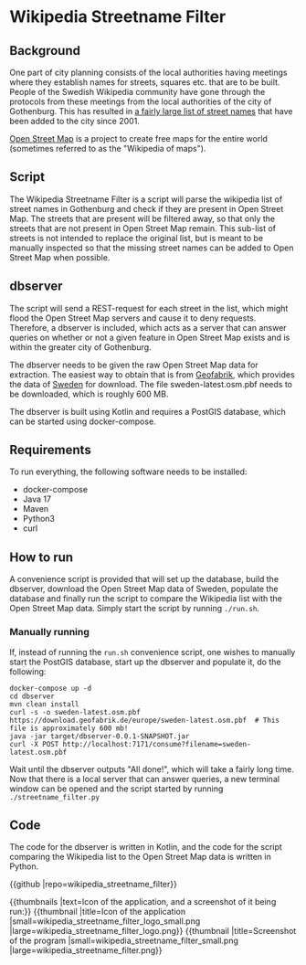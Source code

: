 # Wikipedia Streetname Filter

## Background
One part of city planning consists of the local authorities having meetings where they establish names for streets, squares etc. that are to be built. People of the Swedish Wikipedia community have gone through the protocols from these meetings from the local authorities of the city of Gothenburg. This has resulted in [a fairly large list of street names](https://sv.wikipedia.org/wiki/Gatunamn_i_G%C3%B6teborg_fr%C3%A5n_och_med_2001) that have been added to the city since 2001.

[Open Street Map](https://www.openstreetmap.org) is a project to create free maps for the entire world (sometimes referred to as the "Wikipedia of maps").

## Script
The Wikipedia Streetname Filter is a script will parse the wikipedia list of street names in Gothenburg and check if they are present in Open Street Map. The streets that are present will be filtered away, so that only the streets that are not present in Open Street Map remain. This sub-list of streets is not intended to replace the original list, but is meant to be manually inspected so that the missing street names can be added to Open Street Map when possible.

## dbserver
The script will send a REST-request for each street in the list, which might flood the Open Street Map servers and cause it to deny requests. Therefore, a dbserver is included, which acts as a server that can answer queries on whether or not a given feature in Open Street Map exists and is within the greater city of Gothenburg.

The dbserver needs to be given the raw Open Street Map data for extraction. The easiest way to obtain that is from [Geofabrik](https://geofabrik.de), which provides the data of [Sweden](https://download.geofabrik.de/europe/sweden.html) for download. The file sweden-latest.osm.pbf needs to be downloaded, which is roughly 600 MB.

The dbserver is built using Kotlin and requires a PostGIS database, which can be started using docker-compose.

## Requirements
To run everything, the following software needs to be installed:
* docker-compose
* Java 17
* Maven
* Python3
* curl

## How to run
A convenience script is provided that will set up the database, build the dbserver, download the Open Street Map data of Sweden, populate the database and finally run the script to compare the Wikipedia list with the Open Street Map data. Simply start the script by running `./run.sh`.

### Manually running
If, instead of running the `run.sh` convenience script, one wishes to manually start the PostGIS database, start up the dbserver and populate it, do the following:
```
docker-compose up -d
cd dbserver
mvn clean install
curl -s -o sweden-latest.osm.pbf https://download.geofabrik.de/europe/sweden-latest.osm.pbf  # This file is approximately 600 mb!
java -jar target/dbserver-0.0.1-SNAPSHOT.jar
curl -X POST http://localhost:7171/consume?filename=sweden-latest.osm.pbf
```

Wait until the dbserver outputs "All done!", which will take a fairly long time. Now that there is a local server that can answer queries, a new terminal window can be opened and the script started by running `./streetname_filter.py`


## Code
The code for the dbserver is written in Kotlin, and the code for the script comparing the Wikipedia list to the Open Street Map data is written in Python.

{{github |repo=wikipedia_streetname_filter}}

{{thumbnails |text=Icon of the application, and a screenshot of it being run:}}
{{thumbnail |title=Icon of the application  |small=wikipedia_streetname_filter_logo_small.png |large=wikipedia_streetname_filter_logo.png}}
{{thumbnail |title=Screenshot of the program |small=wikipedia_streetname_filter_small.png |large=wikipedia_streetname_filter.png}}
